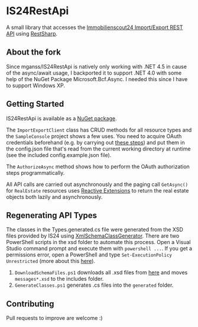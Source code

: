 IS24RestApi
===========

A small library that accesses the [Immobilienscout24 Import/Export REST API](http://developerwiki.immobilienscout24.de/wiki/Import-Export-API)
using [RestSharp](https://github.com/restsharp/RestSharp).

About the fork
--------------

Since mganss/IS24RestApi is natively only working with .NET 4.5 in cause of the async/await usage, I backported it to support .NET 4.0 with 
some help of the NuGet Package Microsoft.Bcf.Async. I needed this since I have to support Windows XP.

Getting Started
---------------

IS24RestApi is available as a [NuGet package](https://www.nuget.org/packages/IS24RestApi/).

The `ImportExportClient` class has CRUD methods for all resource types and the `SampleConsole` project shows a few uses. 
You need to acquire OAuth credentials beforehand 
(e.g. by carrying out [these steps](http://developerwiki.immobilienscout24.de/wiki/Customer-website_Tutorial#oAuth_by_our_playground))
and put them in the config.json file that's read from the current working directory at runtime (see the included config.example.json file).

The `AuthorizeAsync` method shows how to perform the OAuth authorization steps programmatically.

All API calls are carried out asynchronously and the paging call `GetAsync()` for `RealEstate` resources
uses [Reactive Extensions](http://rx.codeplex.com/) to return the real estate objects both lazily and asynchronously.

Regenerating API Types
----------------------

The classes in the Types.generated.cs file were generated from the XSD files provided by IS24
using [XmlSchemaClassGenerator](https://github.com/mganss/XmlSchemaClassGenerator). 
There are two PowerShell scripts in the xsd folder to automate this process. 
Open a Visual Studio command prompt and execute them with `powershell ...`. 
If you get a permissions error, open a PowerShell and type `Set-ExecutionPolicy Unrestricted` 
(more about this [here](http://technet.microsoft.com/en-us/library/ee176949.aspx)).

1. `DownloadSchemaFiles.ps1` downloads all .xsd files from [here](http://rest.immobilienscout24.de/restapi/api/offer/v1.0/?_wadl&_schema) 
and moves `messages*.xsd` to the includes folder.
2. `GenerateClasses.ps1` generates .cs files into the `generated` folder.

Contributing
------------

Pull requests to improve are welcome :)
